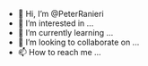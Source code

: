 - 👋 Hi, I’m @PeterRanieri
- 👀 I’m interested in ...
- 🌱 I’m currently learning ...
- 💞️ I’m looking to collaborate on ...
- 📫 How to reach me ...

<!---
PeterRanieri/PeterRanieri is a ✨ special ✨ repository because its `README.md` (this file) appears on your GitHub profile.
You can click the Preview link to take a look at your changes.
--->
